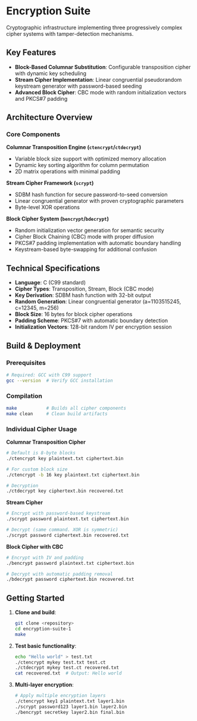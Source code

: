 # Encryption Suite
Cryptographic infrastructure implementing three progressively complex cipher systems with tamper-detection mechanisms. 

## Key Features
- **Block-Based Columnar Substitution**: Configurable transposition cipher with dynamic key scheduling
- **Stream Cipher Implementation**: Linear congruential pseudorandom keystream generator with password-based seeding
- **Advanced Block Cipher**: CBC mode with random initialization vectors and PKCS#7 padding

## Architecture Overview

### Core Components

**Columnar Transposition Engine (`ctencrypt`/`ctdecrypt`)**
- Variable block size support with optimized memory allocation
- Dynamic key sorting algorithm for column permutation
- 2D matrix operations with minimal padding

**Stream Cipher Framework (`scrypt`)**
- SDBM hash function for secure password-to-seed conversion
- Linear congruential generator with proven cryptographic parameters
- Byte-level XOR operations

**Block Cipher System (`bencrypt`/`bdecrypt`)**
- Random initialization vector generation for semantic security
- Cipher Block Chaining (CBC) mode with proper diffusion
- PKCS#7 padding implementation with automatic boundary handling
- Keystream-based byte-swapping for additional confusion


## Technical Specifications

- **Language**: C (C99 standard)
- **Cipher Types**: Transposition, Stream, Block (CBC mode)
- **Key Derivation**: SDBM hash function with 32-bit output
- **Random Generation**: Linear congruential generator (a=1103515245, c=12345, m=256)
- **Block Size**: 16 bytes for block cipher operations
- **Padding Scheme**: PKCS#7 with automatic boundary detection
- **Initialization Vectors**: 128-bit random IV per encryption session


## Build & Deployment

### Prerequisites
```bash
# Required: GCC with C99 support
gcc --version  # Verify GCC installation
```

### Compilation
```bash
make           # Builds all cipher components
make clean     # Clean build artifacts
```

### Individual Cipher Usage

**Columnar Transposition Cipher**
```bash
# Default is 8-byte blocks
./ctencrypt key plaintext.txt ciphertext.bin

# For custom block size
./ctencrypt -b 16 key plaintext.txt ciphertext.bin

# Decryption
./ctdecrypt key ciphertext.bin recovered.txt
```

**Stream Cipher**
```bash
# Encrypt with password-based keystream
./scrypt password plaintext.txt ciphertext.bin

# Decrypt (same command. XOR is symmetric)
./scrypt password ciphertext.bin recovered.txt
```

**Block Cipher with CBC**
```bash
# Encrypt with IV and padding
./bencrypt password plaintext.txt ciphertext.bin

# Decrypt with automatic padding removal
./bdecrypt password ciphertext.bin recovered.txt
```

## Getting Started

1. **Clone and build**:
   ```bash
   git clone <repository>
   cd encryption-suite-1
   make
   ```

2. **Test basic functionality**:
   ```bash
   echo "Hello world" > test.txt
   ./ctencrypt mykey test.txt test.ct
   ./ctdecrypt mykey test.ct recovered.txt
   cat recovered.txt  # Output: Hello world
   ```

3. **Multi-layer encryption**:
   ```bash
   # Apply multiple encryption layers
   ./ctencrypt key1 plaintext.txt layer1.bin
   ./scrypt password123 layer1.bin layer2.bin  
   ./bencrypt secretkey layer2.bin final.bin
   ```
